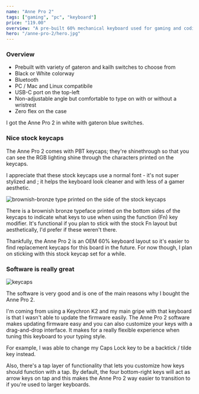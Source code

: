 ```yaml
---
name: "Anne Pro 2"
tags: ["gaming", "pc", "keyboard"]
price: "119.00"
overview: "A pre-built 60% mechanical keyboard used for gaming and coding on Windows."
hero: "/anne-pro-2/hero.jpg"
---
```


### Overview

- Prebuilt with variety of gateron and kailh switches to choose from
- Black or White colorway
- Bluetooth
- PC / Mac and Linux compatibile
- USB-C port on the top-left
- Non-adjustable angle but comfortable to type on with or without a wristrest
- Zero flex on the case

I got the Anne Pro 2 in white with gateron blue switches.

### Nice stock keycaps

The Anne Pro 2 comes with PBT keycaps; they're shinethrough so that you can see the RGB lighting shine through the characters printed on the keycaps.

I appreciate that these stock keycaps use a normal font - it's not super stylized and ; it helps the keyboard look cleaner and with less of a gamer aesthetic.

![brownish-bronze type printed on the side of the stock keycaps](/anne-pro-2/sideprinted-text.jpg)

There is a brownish bronze typeface printed on the bottom sides of the keycaps to indicate what keys to use when using the function (Fn) key modifier. It's functional if you plan to stick with the stock Fn layout but aesthetically, I'd prefer if these weren't there.

Thankfully, the Anne Pro 2 is an OEM 60% keyboard layout so it's easier to find replacement keycaps for this board in the future. For now though, I plan on sticking with this stock keycap set for a while.

### Software is really great

![keycaps](https://picsum.photos/200)

The software is very good and is one of the main reasons why I bought the Anne Pro 2.

I'm coming from using a Keychron K2 and my main gripe with that keyboard is that I wasn't able to update the firmware easily. The Anne Pro 2 software makes updating firmware easy and you can also customize your keys with a drag-and-drop interface. It makes for a really flexible experience when tuning this keyboard to your typing style.

For example, I was able to change my Caps Lock key to be a backtick / tilde key instead.

Also, there's a tap layer of functionality that lets you customize how keys should function with a tap. By default, the four bottom-right keys will act as arrow keys on tap and this makes the Anne Pro 2 way easier to transition to if you're used to larger keyboards.
